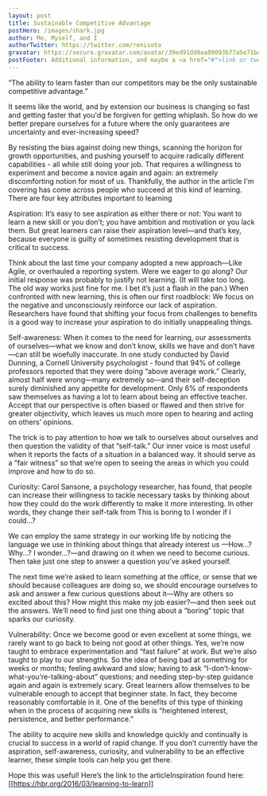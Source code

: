 ```yaml
---
layout: post
title: Sustainable Competitive Advantage
postHero: /images/shark.jpg
author: Me, Myself, and I
authorTwitter: https://twitter.com/renisoto
gravatar: https://secure.gravatar.com/avatar/39ed91dd0aa09093b77a5e71bd70d7c0
postFooter: Additional information, and maybe a <a href="#">link or two</a>
---
```


“The ability to learn faster than our competitors may be the only sustainable competitive advantage.”

It seems like the world, and by extension our business is changing so fast and getting faster that you'd be forgiven for getting whiplash. So how do we better prepare ourselves for a future where the only guarantees are uncertainty and ever-increasing speed?

By resisting the bias against doing new things, scanning the horizon for growth opportunities, and pushing yourself to acquire radically different capabilities - all while still doing your job. That requires a willingness to experiment and become a novice again and again: an extremely discomforting notion for most of us. Thankfully, the author in the article I'm covering has come across people who succeed at this kind of learning. There are four key attributes important to learning

Aspiration: It’s easy to see aspiration as either there or not: You want to learn a new skill or you don’t; you have ambition and motivation or you lack them. But great learners can raise their aspiration level—and that’s key, because everyone is guilty of sometimes resisting development that is critical to success.

Think about the last time your company adopted a new approach—Like Agile, or overhauled a reporting system. Were we eager to go along? Our initial response was probably to justify not learning. (It will take too long. The old way works just fine for me. I bet it’s just a flash in the pan.) When confronted with new learning, this is often our first roadblock: We focus on the negative and unconsciously reinforce our lack of aspiration. Researchers have found that shifting your focus from challenges to benefits is a good way to increase your aspiration to do initially unappealing things.

Self-awareness: When it comes to the need for learning, our assessments of ourselves—what we know and don’t know, skills we have and don’t have—can still be woefully inaccurate. In one study conducted by David Dunning, a Cornell University psychologist - found that 94% of college professors reported that they were doing “above average work.” Clearly, almost half were wrong—many extremely so—and their self-deception surely diminished any appetite for development. Only 6% of respondents saw themselves as having a lot to learn about being an effective teacher. Accept that our perspective is often biased or flawed and then strive for greater objectivity, which leaves us much more open to hearing and acting on others’ opinions.

The trick is to pay attention to how we talk to ourselves about ourselves and then question the validity of that “self-talk.” Our inner voice is most useful when it reports the facts of a situation in a balanced way. It should serve as a “fair witness” so that we’re open to seeing the areas in which you could improve and how to do so.

Curiosity: Carol Sansone, a psychology researcher, has found, that people can increase their willingness to tackle necessary tasks by thinking about how they could do the work differently to make it more interesting. In other words, they change their self-talk from This is boring to I wonder if I could…?

We can employ the same strategy in our working life by noticing the language we use in thinking about things that already interest us —How…? Why…? I wonder…?—and drawing on it when we need to become curious. Then take just one step to answer a question you’ve asked yourself.

The next time we’re asked to learn something at the office, or sense that we should because colleagues are doing so, we should encourage ourselves to ask and answer a few curious questions about it—Why are others so excited about this? How might this make my job easier?—and then seek out the answers. We’ll need to find just one thing about a “boring” topic that sparks our curiosity.

Vulnerability: Once we become good or even excellent at some things, we rarely want to go back to being not good at other things. Yes, we’re now taught to embrace experimentation and “fast failure” at work. But we’re also taught to play to our strengths. So the idea of being bad at something for weeks or months; feeling awkward and slow; having to ask “I-don’t-know-what-you’re-talking-about” questions; and needing step-by-step guidance again and again is extremely scary. Great learners allow themselves to be vulnerable enough to accept that beginner state. In fact, they become reasonably comfortable in it. One of the benefits of this type of thinking when in the process of acquiring new skills is “heightened interest, persistence, and better performance.”

The ability to acquire new skills and knowledge quickly and continually is crucial to success in a world of rapid change. If you don’t currently have the aspiration, self-awareness, curiosity, and vulnerability to be an effective learner, these simple tools can help you get there.

Hope this was useful! Here’s the link to the articleInspiration found here: [[https://hbr.org/2016/03/learning-to-learn]]
